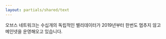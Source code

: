 ```yaml
---
layout: partials/shared/text
---
```


오브스 네트워크는 수십개의 독립적인 밸리데이터가 2019년부터 한번도 멈추지 않고 메인넷을 운영해오고 있습니다.
